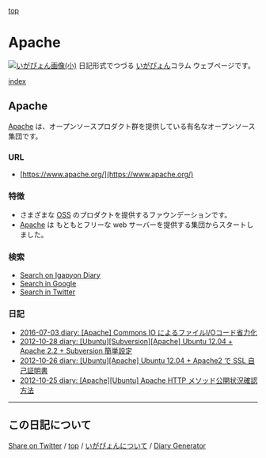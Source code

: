 [top](https://igapyon.github.io/diary/) 

Apache
=====================================================================================================
[![いがぴょん画像(小)](https://igapyon.github.io/diary/images/iga200306s.jpg "いがぴょん")](https://igapyon.github.io/diary/memo/memoigapyon.html) 日記形式でつづる [いがぴょん](https://igapyon.github.io/diary/memo/memoigapyon.html)コラム ウェブページです。

[index](https://igapyon.github.io/diary/keyword/index.html)

## Apache

[Apache](apache.html) は、オープンソースプロダクト群を提供している有名なオープンソース集団です。

### URL

* [https://www.apache.org/](https://www.apache.org/)

### 特徴

* さまざまな [OSS](oss.html) のプロダクトを提供するファウンデーションです。
* [Apache](apache.html) は もともとフリーな web サーバーを提供する集団からスタートしました。

### 検索

* [Search on Igapyon Diary](https://www.google.co.jp/#pws=0&q=site:https%3A%2F%2Figapyon.github.io%2Fdiary%2F+Apache)
* [Search in Google](https://www.google.co.jp/#pws=0&q=Apache)
* [Search in Twitter](https://twitter.com/search?q=%23Apache)

### 日記

* [2016-07-03 diary: [Apache] Commons IO によるファイルI/Oコード省力化](../2016/ig160703.html)
* [2012-10-28 diary: [Ubuntu][Subversion][Apache] Ubuntu 12.04 + Apache 2.2 + Subversion 簡単設定](../2012/ig121028.html)
* [2012-10-26 diary: [Ubuntu][Apache] Ubuntu 12.04 + Apache2 で SSL 自己証明書](../2012/ig121026.html)
* [2012-10-25 diary: [Apache][Ubuntu] Apache HTTP メソッド公開状況確認方法](../2012/ig121025.html)


----------------------------------------------------------------------------------------------------

## この日記について

[Share on Twitter](https://twitter.com/intent/tweet?hashtags=igapyon%2Cdiary%2C%E3%81%84%E3%81%8C%E3%81%B4%E3%82%87%E3%82%93%2CApache%2COSS&text=Apache&url=https%3A%2F%2Figapyon.github.io%2Fdiary%2Fkeyword%2Fapache.html) / [top](../index.html/) / [いがぴょんについて](https://igapyon.github.io/diary/memo/memoigapyon.html) / [Diary Generator](https://github.com/igapyon/igapyonv3)
